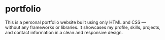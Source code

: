 # portfolio
This is a personal portfolio website built using only HTML and CSS — without any frameworks or libraries. It showcases my profile, skills, projects, and contact information in a clean and responsive design.
